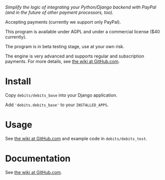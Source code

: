 _Simplify the logic of integrating your Python/Django backend with PayPal
(and in the future of other payment processors, too)._

Accepting payments (currently we support only PayPal).

This program is available under AGPL and under a commercial license ($40 currently).

The program is in beta testing stage, use at your own risk.

The engine is very advanced and supports regular and subscription payments.
For more details, see
[the wiki at GitHub.com](https://github.com/vporton/django-debits/wiki).

# Install

Copy `debits/debits_base` into your Django application.

Add `'debits.debits_base'` to your `INSTALLED_APPS`.

# Usage

See
[the wiki at GitHub.com](https://github.com/vporton/django-debits/wiki)
and example code in `debits/debits_test`.

# Documentation

See
[the wiki at GitHub.com](https://github.com/vporton/django-debits/wiki).